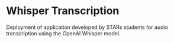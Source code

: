 # Whisper Transcription

Deployment of application developed by STARs students for audio transcription using the OpenAI Whisper model.